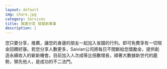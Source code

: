```yaml
---
layout: default
img: share.jpg
category: Services
title: 推廣分享 發展新事業
description: |
---
```

您只要分享，推薦，讓您的身邊的朋友一起加入省錢的行列。即可免費享有一切現金回饋好康。若您分享人數更多，Saivian公司將每日不間斷給您獎勵金，提供創造永續收入的嶄新機會。目前加入人次成等比倍數增長，順著大數據新世代的趨勢，領先他人，是成功的不二法門。